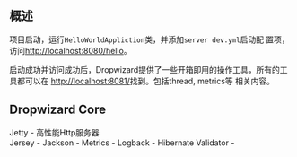 ## 概述

项目启动，运行```HelloWorldAppliction```类，并添加```server dev.yml```启动配
置项，访问[http://localhost:8080/hello](http://localhost:8080/hello)。

启动成功并访问成功后，Dropwizard提供了一些开箱即用的操作工具，所有的工具都可以在
[http://localhost:8081/](http://localhost:8081/)找到。包括thread, metrics等
相关内容。

## Dropwizard Core

Jetty - 高性能Http服务器  
Jersey - 
Jackson - 
Metrics - 
Logback - 
Hibernate Validator - 